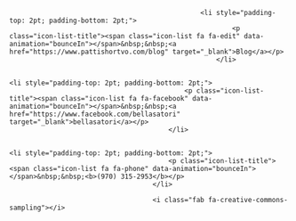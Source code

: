 													<li style="padding-top: 2pt; padding-bottom: 2pt;">
															<p class="icon-list-title"><span class="icon-list fa fa-edit" data-animation="bounceIn"></span>&nbsp;&nbsp;<a href="https://www.pattishortvo.com/blog" target="_blank">Blog</a></p> 
														</li>

                                                        											<li style="padding-top: 2pt; padding-bottom: 2pt;">
												<p class="icon-list-title"><span class="icon-list fa fa-facebook" data-animation="bounceIn"></span>&nbsp;&nbsp;<a href="https://www.facebook.com/bellasatori" target="_blank">bellasatori</a></p>
											</li>

                                            										<li style="padding-top: 2pt; padding-bottom: 2pt;">
											<p class="icon-list-title"><span class="icon-list fa fa-phone" data-animation="bounceIn"></span>&nbsp;&nbsp;<b>(970) 315-2953</b></p>
										</li>

                                        <i class="fab fa-creative-commons-sampling"></i>